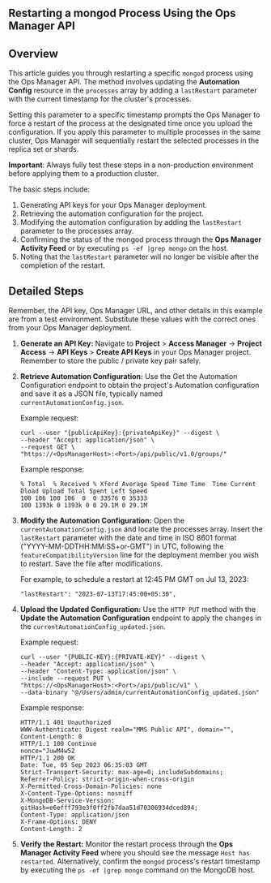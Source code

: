 ## Restarting a mongod Process Using the Ops Manager API

## Overview 

This article guides you through restarting a specific `mongod` process using the Ops Manager API. The method involves updating the **Automation Config** resource in the `processes` array by adding a `lastRestart` parameter with the current timestamp for the cluster's processes. 

Setting this parameter to a specific timestamp prompts the Ops Manager to force a restart of the process at the designated time once you upload the configuration. If you apply this parameter to multiple processes in the same cluster, Ops Manager will sequentially restart the selected processes in the replica set or shards.

**Important**: Always fully test these steps in a non-production environment before applying them to a production cluster.

The basic steps include:

1. Generating API keys for your Ops Manager deployment.
2. Retrieving the automation configuration for the project.
3. Modifying the automation configuration by adding the `lastRestart` parameter to the processes array.
4. Confirming the status of the mongod process through the **Ops Manager Activity Feed** or by executing `ps -ef |grep mongo` on the host.
5. Noting that the `lastRestart` parameter will no longer be visible after the completion of the restart.

## Detailed Steps

Remember, the API key, Ops Manager URL, and other details in this example are from a test environment. Substitute these values with the correct ones from your Ops Manager deployment.

1. **Generate an API Key:** Navigate to **Project** > **Access Manager** -> **Project Access** -> **API Keys** > **Create API Keys** in your Ops Manager project. Remember to store the public / private key pair safely.

2. **Retrieve Automation Configuration:** Use the Get the Automation Configuration endpoint to obtain the project's Automation configuration and save it as a JSON file, typically named `currentAutomationConfig.json`.

   Example request:

   ```
   curl --user "{publicApiKey}:{privateApiKey}" --digest \
   --header "Accept: application/json" \
   --request GET \
   "https://<OpsManagerHost>:<Port>/api/public/v1.0/groups/"
   ```

    Example response:

    ```
    % Total  % Received % Xferd Average Speed Time Time  Time Current Dload Upload Total Spent Left Speed 
    100 106 100 106  0  0 33576 0 35333 
    100 1393k 0 1393k 0 0 29.1M 0 29.1M 
    ```

3. **Modify the Automation Configuration:** Open the `currentAutomationConfig.json` and locate the processes array. Insert the `lastRestart` parameter with the date and time in ISO 8601 format ("YYYY-MM-DDTHH:MM:SS+or-GMT") in UTC, following the `featureCompatibilityVersion` line for the deployment member you wish to restart. Save the file after modifications.

   For example, to schedule a restart at 12:45 PM GMT on Jul 13, 2023:

   ```
   "lastRestart": "2023-07-13T17:45:00+05:30",
   ```

4. **Upload the Updated Configuration:** Use the `HTTP PUT` method with the **Update the Automation Configuration** endpoint to apply the changes in the `currentAutomationConfig_updated.json`.

   Example request:

   ```
   curl --user "{PUBLIC-KEY}:{PRIVATE-KEY}" --digest \
   --header "Accept: application/json" \
   --header "Content-Type: application/json" \
   --include --request PUT \
   "https://<OpsManagerHost>:<Port>/api/public/v1" \
   --data-binary "@/Users/admin/currentAutomationConfig_updated.json"
   ```
    
    Example response:

    ```
    HTTP/1.1 401 Unauthorized 
    WWW-Authenticate: Digest realm="MMS Public API", domain="", 
    Content-Length: 0 
    HTTP/1.1 100 Continue 
    nonce="JuwM4w52 
    HTTP/1.1 200 OK 
    Date: Tue, 05 Sep 2023 06:35:03 GMT 
    Strict-Transport-Security: max-age=0; includeSubdomains; 
    Referrer-Policy: strict-origin-when-cross-origin 
    X-Permitted-Cross-Domain-Policies: none 
    X-Content-Type-Options: nosniff 
    X-MongoDB-Service-Version: gitHash=e6efff793e3f0ff2fb7daa51d70306934dced894; 
    Content-Type: application/json 
    X-Frame-Options: DENY 
    Content-Length: 2
    ```

5. **Verify the Restart:** Monitor the restart process through the **Ops Manager Activity Feed** where you should see the message `Host has restarted`. Alternatively, confirm the `mongod` process's restart timestamp by executing the `ps -ef |grep mongo` command on the MongoDB host.